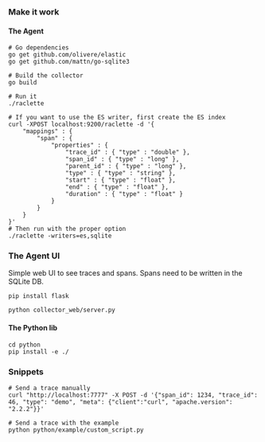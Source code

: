 ### Make it work

#### The Agent

```
# Go dependencies
go get github.com/olivere/elastic
go get github.com/mattn/go-sqlite3

# Build the collector
go build

# Run it
./raclette
```

```
# If you want to use the ES writer, first create the ES index
curl -XPOST localhost:9200/raclette -d '{
    "mappings" : {
        "span" : {
            "properties" : {
                "trace_id" : { "type" : "double" },
                "span_id" : { "type" : "long" },
                "parent_id" : { "type" : "long" },
                "type" : { "type" : "string" },
                "start" : { "type" : "float" },
                "end" : { "type" : "float" },
                "duration" : { "type" : "float" }
            }
        }
    }
}'
# Then run with the proper option
./raclette -writers=es,sqlite
```


### The Agent UI

Simple web UI to see traces and spans. Spans need to be written in the SQLite DB.

```
pip install flask

python collector_web/server.py
```

#### The Python lib

```
cd python
pip install -e ./
```

### Snippets

```
# Send a trace manually
curl "http://localhost:7777" -X POST -d '{"span_id": 1234, "trace_id": 46, "type": "demo", "meta": {"client":"curl", "apache.version": "2.2.2"}}'

# Send a trace with the example
python python/example/custom_script.py
```
